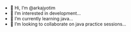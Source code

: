 - 👋 Hi, I’m @arkajyotim
- 👀 I’m interested in development...
- 🌱 I’m currently learning java...
- 💞️ I’m looking to collaborate on java practice sessions...


<!---
arkajyotim/arkajyotim is a ✨ special ✨ repository because its `README.md` (this file) appears on your GitHub profile.
You can click the Preview link to take a look at your changes.
--->

